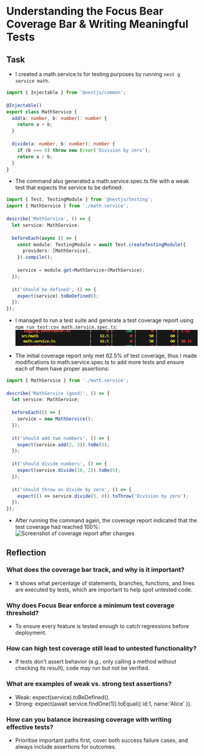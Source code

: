 # Understanding the Focus Bear Coverage Bar & Writing Meaningful Tests

## Task

- I created a math.service.ts for testing purposes by running `nest g service math`.

```ts
import { Injectable } from '@nestjs/common';

@Injectable()
export class MathService {
  add(a: number, b: number): number {
    return a + b;
  }

  divide(a: number, b: number): number {
    if (b === 0) throw new Error('Division by zero');
    return a / b;
  }
}
```

- The command also generated a math.service.spec.ts file with a weak test that expects the service to be defined:

```ts
import { Test, TestingModule } from '@nestjs/testing';
import { MathService } from './math.service';

describe('MathService', () => {
  let service: MathService;

  beforeEach(async () => {
    const module: TestingModule = await Test.createTestingModule({
      providers: [MathService],
    }).compile();

    service = module.get<MathService>(MathService);
  });

  it('should be defined', () => {
    expect(service).toBeDefined();
  });
});
```

- I managed to run a test suite and generate a test coverage report using `npm run test:cov math.service.spec.ts`:
![Screenshot of coverage report before changes](images/covrage_report_before_changes.png)

- The initial coverage report only met 62.5% of test coverage, thus I made modifications to math.service.spec.ts to add more tests and ensure each of them have proper assertions:

```ts
import { MathService } from './math.service';

describe('MathService (good)', () => {
  let service: MathService;

  beforeEach(() => {
    service = new MathService();
  });

  it('should add two numbers', () => {
    expect(service.add(2, 3)).toBe(5);
  });

  it('should divide numbers', () => {
    expect(service.divide(10, 2)).toBe(5);
  });

  it('should throw on divide by zero', () => {
    expect(() => service.divide(5, 0)).toThrow('Division by zero');
  });
});
```

- After running the command again, the coverage report indicated that the test coverage had reached 100%:
![Screenshot of coverage report after changes](images/covrage_report_after_changes.png)

## Reflection

### What does the coverage bar track, and why is it important?

- It shows what percentage of statements, branches, functions, and lines are executed by tests, which are important to help spot untested code.

### Why does Focus Bear enforce a minimum test coverage threshold?

- To ensure every feature is tested enough to catch regressions before deployment.

### How can high test coverage still lead to untested functionality?

- If tests don’t assert behavior (e.g., only calling a method without checking its result), code may run but not be verified.

### What are examples of weak vs. strong test assertions?

- Weak: expect(service).toBeDefined().
- Strong: expect(await service.findOne(1)).toEqual({ id:1, name:'Alice' }).

### How can you balance increasing coverage with writing effective tests?

- Prioritise important paths first, cover both success failure cases, and always include assertions for outcomes.
